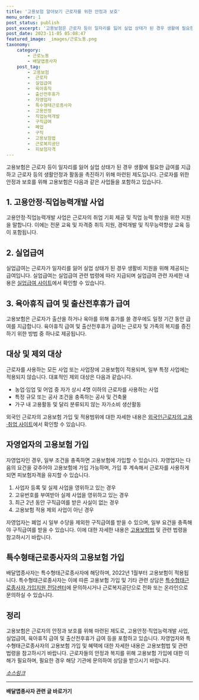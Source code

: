 ```yaml
---
title: '고용보험 알아보기 근로자를 위한 안정과 보호'
menu_order: 1
post_status: publish
post_excerpt: '고용보험은 근로자 등이 일자리를 잃어 실업 상태가 된 경우 생활에 필요한 급여를 지급하고 근로자 등의 생활안정과 활동을 촉진하기 위해 마련된 제도입니다. 근로자를 위한 안정과 보호를 위해 고용보험은 다음과 같은 사업들을 포함하고 있습니다.'
post_date: 2023-11-05 05:08:47
featured_image: _images/근로노동.png
taxonomy:
    category:
        - 근로노동
        - 배달앱종사자
    post_tag:
        - 고용보험
        -  근로자
        -  실업급여
        -  육아휴직
        -  출산전후휴가
        -  자영업자
        -  특수형태근로종사자
        -  고용안정
        -  직업능력개발
        -  구직급여
        -  폐업
        -  구직
        -  고용보험법
        -  근로복지공단
        -  피보험자격
---
```




고용보험은 근로자 등이 일자리를 잃어 실업 상태가 된 경우 생활에 필요한 급여를 지급하고 근로자 등의 생활안정과 활동을 촉진하기 위해 마련된 제도입니다. 근로자를 위한 안정과 보호를 위해 고용보험은 다음과 같은 사업들을 포함하고 있습니다.

## 1. 고용안정·직업능력개발 사업
고용안정·직업능력개발 사업은 근로자의 취업 기회 제공 및 직업 능력 향상을 위한 지원을 말합니다. 이에는 전문 교육 및 자격증 취득 지원, 경력개발 및 직무능력향상 교육 등이 포함됩니다.

## 2. 실업급여
실업급여는 근로자가 일자리를 잃어 실업 상태가 된 경우 생활비 지원을 위해 제공되는 급여입니다. 실업급여는 실업급여 관련 법령에 따라 지급되며 실업급여 관련 자세한 내용은 [실업급여 사이트](실업급여_링크)에서 확인할 수 있습니다.

## 3. 육아휴직 급여 및 출산전후휴가 급여
고용보험은 근로자가 출산을 하거나 육아를 위해 휴가를 쓸 경우에도 일정 기간 동안 급여를 지급합니다. 육아휴직 급여 및 출산전후휴가 급여는 근로자 및 가족의 복지를 증진하기 위한 방법 중 하나로 제공됩니다.

## 대상 및 제외 대상

근로자를 사용하는 모든 사업 또는 사업장에 고용보험이 적용되며, 일부 특정 사업에는 적용되지 않습니다. 대표적인 제외 대상은 다음과 같습니다.

- 농업·임업 및 어업 중 자가 상시 4명 이하의 근로자를 사용하는 사업
- 특정 규모 또는 공사 조건을 충족하는 공사 및 건축물
- 가구 내 고용활동 및 달리 분류되지 않는 자가소비 생산활동

외국인 근로자의 고용보험 가입 및 적용범위에 대한 자세한 내용은 [외국인근로자의 고용·취업 사이트](외국인근로자_고용취업_링크)에서 확인할 수 있습니다.

## 자영업자의 고용보험 가입

자영업자인 경우, 일부 조건을 충족하면 고용보험에 가입할 수 있습니다. 자영업자는 다음의 요건을 갖추어야 고용보험에 가입 가능하며, 가입 후 계속해서 근로자를 사용하게 되면 피보험자격을 유지할 수 있습니다.

1. 사업자 등록 및 실제 사업을 영위하고 있는 경우
2. 고유번호를 부여받아 실제 사업을 영위하고 있는 경우
3. 최근 2년 동안 구직급여를 받은 사실이 없는 경우
4. 고용보험 적용 제외 사업이 아닌 경우

자영업자는 폐업 시 일부 수당을 제외한 구직급여를 받을 수 있으며, 일부 요건을 충족해야 구직급여를 받을 수 있습니다. 이에 대한 자세한 내용은 [고용보험법](고용보험법_링크) 및 관련 법령을 참고하시기 바랍니다.

## 특수형태근로종사자의 고용보험 가입

배달앱종사자는 특수형태근로종사자에 해당하며, 2022년 1월부터 고용보험이 적용됩니다. 특수형태근로종사자는 이에 따른 고용보험 가입 및 기타 관련 상담은 [특수형태근로종사자 가입지원 전담센터](근로복지공단_온라인_링크)에 문의하시거나 근로복지공단으로 전화 또는 온라인으로 문의하실 수 있습니다.

## 정리

고용보험은 근로자의 안정과 보호를 위해 마련된 제도로, 고용안정·직업능력개발 사업, 실업급여, 육아휴직 급여 및 출산전후휴가 급여 등을 포함하고 있습니다. 자영업자와 특수형태근로종사자의 고용보험 가입 및 혜택에 대한 자세한 내용은 고용보험법 및 관련 법령을 참고하시기 바랍니다. 근로자들의 안정과 복지를 위해 고용보험 가입에 대한 이해가 필요하며, 필요한 경우 해당 기관에 문의하여 상담을 받으시기 바랍니다.

*[소스링크](원문_링크)*
<!-- wp:separator -->
<hr class="wp-block-separator has-alpha-channel-opacity"/>
<!-- /wp:separator -->

<!-- wp:group {"backgroundColor":"base","layout":{"type":"constrained"}} -->
<div class="wp-block-group has-base-background-color has-background"><!-- wp:paragraph {"align":"center","fontSize":"medium"} -->
<p class="has-text-align-center has-large-font-size"><strong>배달앱종사자 관련 글 바로가기</strong></p>
<!-- /wp:paragraph -->


<!-- wp:latest-posts
{"categories":[{"id":11057,"count":19,"description":"","link":"https://uknowlaw.com/category/%eb%b0%b0%eb%8b%ac%ec%95%b1%ec%a2%85%ec%82%ac%ec%9e%90/","name":"배달앱종사자","slug":"배달앱종사자","taxonomy":"category","parent":0,"meta":[],"_links":{"self":[{"href":"https://uknowlaw.com/wp-json/wp/v2/categories/11057"}],"collection":[{"href":"https://uknowlaw.com/wp-json/wp/v2/categories"}],"about":[{"href":"https://uknowlaw.com/wp-json/wp/v2/taxonomies/category"}],"wp:post_type":[{"href":"https://uknowlaw.com/wp-json/wp/v2/posts?categories=11057"}],"curies":[{"name":"wp","href":"https://api.w.org/{rel}","templated":true}]}}],"postsToShow":100,"excerptLength":28,"postLayout":"grid","columns":2,"featuredImageAlign":"left","featuredImageSizeSlug":"large","fontSize":"small"} /--></div>
<!-- /wp:group -->
